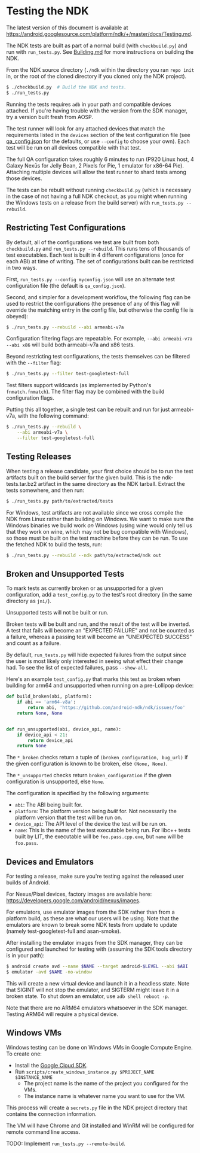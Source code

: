 # Testing the NDK

The latest version of this document is available at
https://android.googlesource.com/platform/ndk/+/master/docs/Testing.md.

The NDK tests are built as part of a normal build (with `checkbuild.py`) and run
with `run_tests.py`. See [Building.md] for more instructions on building the
NDK.

From the NDK source directory (`./ndk` within the directory you ran `repo init`
in, or the root of the cloned directory if you cloned only the NDK project).

```bash
$ ./checkbuild.py  # Build the NDK and tests.
$ ./run_tests.py
```

Running the tests requires `adb` in your path and compatible devices attached.
If you're having trouble with the version from the SDK manager, try a version
built fresh from AOSP.

The test runner will look for any attached devices that match the
requirements listed in the `devices` section of the test configuration file (see
[qa\_config.json] for the defaults, or use `--config` to choose your own). Each
test will be run on all devices compatible with that test.

The full QA configuration takes roughly 6 minutes to run (P920 Linux host, 4
Galaxy Nexūs for Jelly Bean, 2 Pixels for Pie, 1 emulator for x86-64 Pie).
Attaching multiple devices will allow the test runner to shard tests among those
devices.

The tests can be rebuilt without running `checkbuild.py` (which is necessary in
the case of not having a full NDK checkout, as you might when running the
Windows tests on a release from the build server) with `run_tests.py --rebuild`.

[qa\_config.json]: ../qa_config.json
[Building.md]: Building.md


## Restricting Test Configurations

By default, all of the configurations we test are built from both
`checkbuild.py` and `run_tests.py --rebuild`. This runs tens of thousands of
test executables. Each test is built in 4 different configurations (once for
each ABI) at time of writing. The set of configurations built can be restricted
in two ways.

First, `run_tests.py --config myconfig.json` will use an alternate test
configuration file (the default is `qa_config.json`).

Second, and simpler for a development workflow, the following flag can be used
to restrict the configurations (the presence of any of this flag will override
the matching entry in the config file, but otherwise the config file is obeyed):

```bash
$ ./run_tests.py --rebuild --abi armeabi-v7a
```

Configuration filtering flags are repeatable. For example, `--abi armeabi-v7a
--abi x86` will build both armeabi-v7a and x86 tests.

Beyond restricting test configurations, the tests themselves can be filtered
with the `--filter` flag:

```bash
$ ./run_tests.py --filter test-googletest-full
```

Test filters support wildcards (as implemented by Python's `fnmatch.fnmatch`).
The filter flag may be combined with the build configuration flags.

Putting this all together, a single test can be rebuilt and run for just
armeabi-v7a, with the following command:

```bash
$ ./run_tests.py --rebuild \
    --abi armeabi-v7a \
    --filter test-googletest-full
```


## Testing Releases

When testing a release candidate, your first choice should be to run the test
artifacts built on the build server for the given build. This is the
ndk-tests.tar.bz2 artifact in the same directory as the NDK tarball. Extract the
tests somewhere, and then run:

```bash
$ ./run_tests.py path/to/extracted/tests
```

For Windows, test artifacts are not available since we cross compile the NDK
from Linux rather than building on Windows. We want to make sure the Windows
binaries we build work *on* Windows (using wine would only tell us that they
work on wine, which may not be bug compatible with Windows), so those must be
built on the test machine before they can be run. To use the fetched NDK to
build the tests, run:

```bash
$ ./run_tests.py --rebuild --ndk path/to/extracted/ndk out
```


## Broken and Unsupported Tests

To mark tests as currently broken or as unsupported for a given configuration,
add a `test_config.py` to the test's root directory (in the same directory as
`jni/`).

Unsupported tests will not be built or run.

Broken tests will be built and run, and the result of the test will be inverted.
A test that fails will become an "EXPECTED FAILURE" and not be counted as a
failure, whereas a passing test will become an "UNEXPECTED SUCCESS" and count as
a failure.

By default, `run_tests.py` will hide expected failures from the output since the
user is most likely only interested in seeing what effect their change had. To
see the list of expected failures, pass `--show-all`.

Here's an example `test_config.py` that marks this test as broken when building
for arm64 and unsupported when running on a pre-Lollipop device:

```python
def build_broken(abi, platform):
    if abi == 'arm64-v8a':
        return abi, 'https://github.com/android-ndk/ndk/issues/foo'
    return None, None


def run_unsupported(abi, device_api, name):
    if device_api < 21:
        return device_api
    return None
```

The `*_broken` checks return a tuple of `(broken_configuration, bug_url)` if the
given configuration is known to be broken, else `(None, None)`.

The `*_unsupported` checks return `broken_configuration` if the given
configuration is unsupported, else `None`.

The configuration is specified by the following arguments:

* `abi`: The ABI being built for.
* `platform`: The platform version being *built* for. Not necessarily the
  platform version that the test will be run on.
* `device_api`: The API level of the device the test will be run on.
* `name`: This is the name of the test executable being run. For libc++ tests
  built by LIT, the executable will be `foo.pass.cpp.exe`, but `name` will be
  `foo.pass`.


## Devices and Emulators

For testing a release, make sure you're testing against the released user builds
of Android.

For Nexus/Pixel devices, factory images are available here:
https://developers.google.com/android/nexus/images.

For emulators, use emulator images from the SDK rather than from a platform
build, as these are what our users will be using. Note that the emulators are
known to break some NDK tests from update to update (namely test-googletest-full
and asan-smoke).

After installing the emulator images from the SDK manager, they can be
configured and launched for testing with (assuming the SDK tools directory is in
your path):

```bash
$ android create avd --name $NAME --target android-$LEVEL --abi $ABI
$ emulator -avd $NAME -no-window
```

This will create a new virtual device and launch it in a headless state. Note
that SIGINT will not stop the emulator, and SIGTERM might leave it in a broken
state. To shut down an emulator, use `adb shell reboot -p`.

Note that there are no ARM64 emulators whatsoever in the SDK manager. Testing
ARM64 will require a physical device.


## Windows VMs

Windows testing can be done on Windows VMs in Google Compute Engine. To create
one:

 * Install the [Google Cloud SDK](https://cloud.google.com/sdk/).
 * Run `scripts/create_windows_instance.py $PROJECT_NAME $INSTANCE_NAME`
   * The project name is the name of the project you configured for the VMs.
   * The instance name is whatever name you want to use for the VM.

This process will create a `secrets.py` file in the NDK project directory that
contains the connection information.

The VM will have Chrome and Git installed and WinRM will be configured for
remote command line access.

TODO: Implement `run_tests.py --remote-build`.
